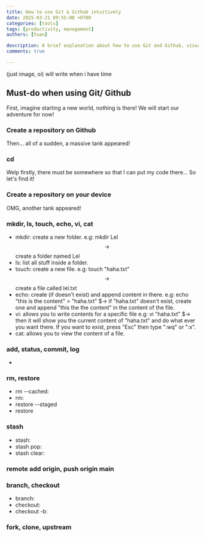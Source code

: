 ```yaml
---
title: How to use Git & Github intuitively
date: 2025-03-21 09:55:00 +0700
categories: [tools]
tags: [productivity, management]
authors: [tuan]

description: A brief explanation about how to use Git and Github, visually.
comments: true

---  
```


(just image, oi)
will write when i have time

## Must-do when using Git/ Github
First, imagine starting a new world, nothing is there! We will start our adventure for now!

### Create a repository on Github
Then... all of a sudden, a massive tank appeared!

### cd
Welp firstly, there must be somewhere so that I can put my code there... So let's find it!

### Create a repository on your device
OMG, another tank appeared!

### mkdir, ls, touch, echo, vi, cat
- mkdir: create a new folder.
  e.g: mkdir Lel $$\rightarrow$$ create a folder named Lel
- ls: list all stuff inside a folder.
- touch: create a new file.
  e.g: touch "haha.txt" $$\rightarrow$$ create a file called lel.txt
- echo: create (if doesn't exist) and append content in there.
  e.g: echo "this is the content" > "haha.txt" $$\rightarrow$ if "haha.txt" doesn't exist, create one and append "this the the content" in the content of the file.
- vi: allows you to write contents for a specific file
  e.g: vi "haha.txt" $$\rightarrow$ then it will show you the current content of "haha.txt" and do what ever you want there. If you want to exist, press "Esc" then type ":wq" or ":x".
- cat: allows you to view the content of a file.
  
### add, status, commit, log
- 

### rm, restore
- rm --cached:
- rm:
- restore --staged
- restore

### stash
- stash:
- stash pop:
- stash clear:

### remote add origin, push origin main

### branch, checkout
- branch:
- checkout:
- checkout -b:

### fork, clone, upstream
